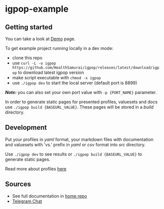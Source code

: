 # igpop-example

## Getting started

You can take a look at [Demo](https://healthsamurai.github.io/igpop-example/profiles/Patient/basic.html) page.

To get example project running locally in a dev mode:
* clone this repo
* use `curl -L -o igpop https://github.com/HealthSamurai/igpop/releases/latest/download/igpop` to download latest igpop version
* make script executable with `chmod -x igpop`
* use `./igpop dev` to start the local server (default port is 8899)

_**Note:**_ you can also set your own port value with `-p {PORT_NAME}` parameter.

In order to generate static pages for presented profiles, valuesets and docs use `./igpop build {BASEURL_VALUE}`. These pages will be stored in a *build* directory.

## Development

Put your profiles in *yaml* format, your markdown files with documentation and valuesets with 'vs.' prefix in *yaml* or *csv* format into *src* directory.

Use `./igpop dev` to see results or `./igpop build {BASEURL_VALUE}` to generate static pages.

Read more about profiles [here](https://github.com/HealthSamurai/igpop#profiles)

## Sources

* See full documentation in [home repo](https://github.com/HealthSamurai/igpop.git)
* [Telegram Chat](https://t.me/igpop)
